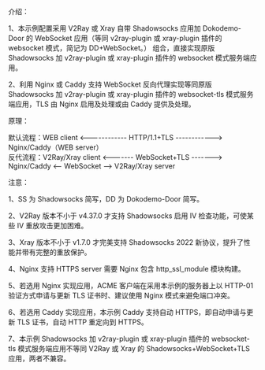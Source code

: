 介绍：

1、本示例配置采用 V2Ray 或 Xray 自带 Shadowsocks 应用加 Dokodemo-Door 的 WebSocket 应用（等同 v2ray-plugin 或 xray-plugin 插件的 websocket 模式，简记为 DD+WebSocket。） 组合，直接实现原版 Shadowsocks 加 v2ray-plugin 或 xray-plugin 插件的 websocket 模式服务端应用。

2、利用 Nginx 或 Caddy 支持 WebSocket 反向代理实现等同原版 Shadowsocks 加 v2ray-plugin 或 xray-plugin 插件的 websocket-tls 模式服务端应用，TLS 由 Nginx 启用及处理或由 Caddy 提供及处理。

原理：

默认流程：WEB client <------------ HTTP/1.1+TLS ------------> Nginx/Caddy（WEB server）  
反代流程：V2Ray/Xray client <------- WebSocket+TLS -------> Nginx/Caddy <-- WebSocket --> V2Ray/Xray server

注意：

1、SS 为 Shadowsocks 简写，DD 为 Dokodemo-Door 简写。

2、V2Ray 版本不小于 v4.37.0 才支持 Shadowsocks 启用 IV 检查功能，可使某些 IV 重放攻击更加困难。

3、Xray 版本不小于 v1.7.0 才完美支持 Shadowsocks 2022 新协议，提升了性能并带有完整的重放保护。

4、Nginx 支持 HTTPS server 需要 Nginx 包含 http_ssl_module 模块构建。

5、若选用 Nginx 实现应用，ACME 客户端在采用本示例的服务器上以 HTTP-01 验证方式申请与更新 TLS 证书时、建议使用 Nginx 模式来避免端口冲突。

6、若选用 Caddy 实现应用，本示例 Caddy 支持自动 HTTPS，即自动申请与更新 TLS 证书，自动 HTTP 重定向到 HTTPS。

7、本示例 Shadowsocks 加 v2ray-plugin 或 xray-plugin 插件的 websocket-tls 模式服务端应用不等同 V2Ray 或 Xray 的 Shadowsocks+WebSocket+TLS 应用，两者不兼容。
